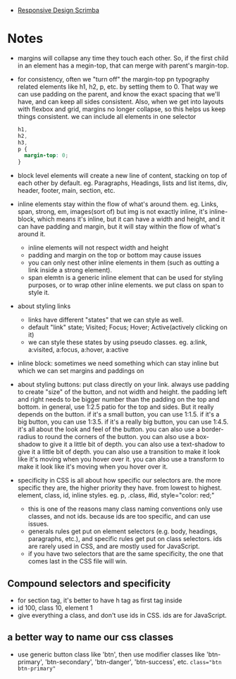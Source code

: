 - [Responsive Design Scrimba](https://scrimba.com/learn/responsive/margin-and-padding-collapsing-margins-c39EgLua)

# Notes

- margins will collapse any time they touch each other. So, if the first child in an element has a megin-top, that can merge with parent's margin-top.
- for consistency, often we "turn off" the margin-top pn typography related elements like h1, h2, p, etc. by setting them to 0. That way we can use padding on the parent, and know the exact spacing that we'll have, and can keep all sides consistent. Also, when we get into layouts with flexbox and grid, margins no longer collapse, so this helps us keep things consistent. we can include all elements in one selector

  ```css
  h1,
  h2,
  h3,
  p {
    margin-top: 0;
  }
  ```

- block level elements will create a new line of content, stacking on top of each other by default. eg. Paragraphs, Headings, lists and list items, div, header, footer, main, section, etc.
- inline elements stay within the flow of what's around them. eg. Links, span, strong, em, images(sort of) but img is not exactly inline, it's inline-block, which means it's inline, but it can have a width and height, and it can have padding and margin, but it will stay within the flow of what's around it.

  - inline elements will not respect width and height
  - padding and margin on the top or bottom may cause issues
  - you can only nest other inline elements in them (such as outting a link inside a strong element).
  - span elemtn is a generic inline element that can be used for styling purposes, or to wrap other inline elements. we put class on span to style it.

- about styling links

  - links have different "states" that we can style as well.
  - default "link" state; Visited; Focus; Hover; Active(actively clicking on it)
  - we can style these states by using pseudo classes. eg. a:link, a:visited, a:focus, a:hover, a:active

- inline block: sometimes we need something which can stay inline but which we can set margins and paddings on

- about styling buttons: put class directly on your link. always use padding to create "size" of the button, and not width and height. the padding left and right needs to be bigger number than the padding on the top and bottom. in general, use 1:2.5 patio for the top and sides. But it really depends on the button. if it's a small button, you can use 1:1.5. if it's a big button, you can use 1:3.5. if it's a really big button, you can use 1:4.5. it's all about the look and feel of the button. you can also use a border-radius to round the corners of the button. you can also use a box-shadow to give it a little bit of depth. you can also use a text-shadow to give it a little bit of depth. you can also use a transition to make it look like it's moving when you hover over it. you can also use a transform to make it look like it's moving when you hover over it.

- specificity in CSS is all about how specific our selectors are. the more specific they are, the higher priority they have. from lowest to highest. element, class, id, inline styles. eg. p, .class, #id, style="color: red;"

  - this is one of the reasons many class naming conventions only use classes, and not ids. because ids are too specific, and can use issues.
  - generals rules get put on element selectors (e.g. body, headings, paragraphs, etc.), and specific rules get put on class selectors. ids are rarely used in CSS, and are mostly used for JavaScript.
  - if you have two selectors that are the same specificity, the one that comes last in the CSS file will win.

## Compound selectors and specificity

- for section tag, it's better to have h tag as first tag inside
- id 100, class 10, element 1
- give everything a class, and don't use ids in CSS. ids are for JavaScript.

## a better way to name our css classes

- use generic button class like 'btn', then use modifier classes like 'btn-primary', 'btn-secondary', 'btn-danger', 'btn-success', etc. `class="btn btn-primary"`
